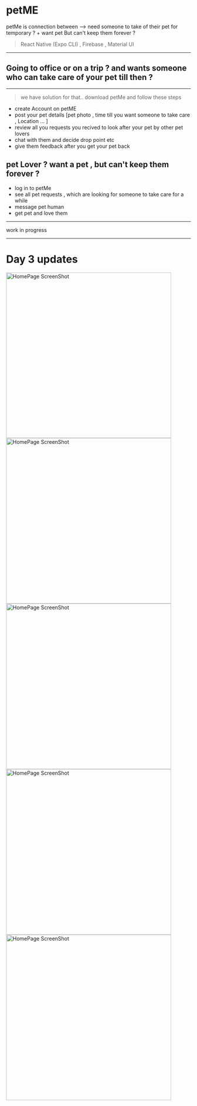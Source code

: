 # petME
petMe  is connection between  --> need someone to take of their pet for temporary  ? + want  pet But can't keep them forever ? 
> React Native (Expo CLI) , Firebase  , Material UI
****   
## Going to office or on a trip ? and wants someone who can take care of your pet till then ?
****
> we have solution for that.. download petMe and follow these steps
- create Account on petME
- post your pet details [pet photo , time till you want someone to take care , Location ... ]
- review all you requests you recived to look after your pet by other pet lovers
- chat with them and decide drop point etc
- give them feedback after you get your pet back

## pet Lover ? want a pet , but can't keep them forever ?
- log in to petMe
- see all pet requests , which are looking for someone to take care for a while
- message pet human
- get pet and love them

**** 
work in progress
****

# Day 3 updates
<div style="display:flex,flex-direction:row">
<img src="https://user-images.githubusercontent.com/88178000/137770957-5a362768-5235-4675-bb1d-6d14c0ed38bb.jpeg" alt="HomePage ScreenShot"  height="450">

<img src="https://user-images.githubusercontent.com/88178000/137770970-fbdef904-ca9d-4662-a4b8-a96ee8825b13.jpeg" alt="HomePage ScreenShot"  height="450">

<img src="https://user-images.githubusercontent.com/88178000/137770979-863d61aa-8622-49bb-b650-6a766e5436d2.jpeg" alt="HomePage ScreenShot"  height="450">
  <img src="https://user-images.githubusercontent.com/88178000/137784393-6c4a41e7-16fd-4064-9420-c30adc961c7b.jpeg" alt="HomePage ScreenShot"  height="450">
  <img src="https://user-images.githubusercontent.com/88178000/137784408-b39afb23-0e07-42d4-b63d-dc19cc774d0e" alt="HomePage ScreenShot"  height="450">



